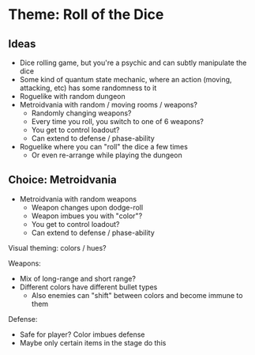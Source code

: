 # Theme: Roll of the Dice

## Ideas

- Dice rolling game, but you're a psychic and can subtly manipulate the dice
- Some kind of quantum state mechanic, where an action (moving, attacking, etc) has some randomness to it
- Roguelike with random dungeon
- Metroidvania with random / moving rooms / weapons?
  - Randomly changing weapons?
  - Every time you roll, you switch to one of 6 weapons?
  - You get to control loadout?
  - Can extend to defense / phase-ability
- Roguelike where you can "roll" the dice a few times
  - Or even re-arrange while playing the dungeon

## Choice: Metroidvania

- Metroidvania with random weapons
  - Weapon changes upon dodge-roll
  - Weapon imbues you with "color"?
  - You get to control loadout?
  - Can extend to defense / phase-ability

Visual theming: colors / hues?

Weapons:
- Mix of long-range and short range?
- Different colors have different bullet types
  - Also enemies can "shift" between colors and become immune to them

Defense:
- Safe for player? Color imbues defense
- Maybe only certain items in the stage do this
